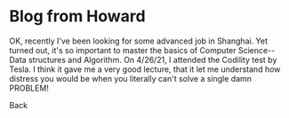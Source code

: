 # Blog from Howard
OK, recently I've been looking for some advanced job in Shanghai. Yet turned out, it's so important to master the basics of Computer Science--Data structures and Algorithm.
On 4/26/21, I attended the Codility test by Tesla. I think it gave me a very good lecture, that it let me understand how distress you would be when you literally can't solve a single
damn PROBLEM!

Back 
